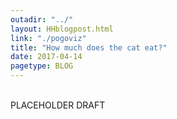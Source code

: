 ```yaml
---
outadir: "../"
layout: HHblogpost.html
link: "./pogoviz"
title: "How much does the cat eat?"
date: 2017-04-14
pagetype: BLOG
---
```

<br/>
PLACEHOLDER DRAFT

